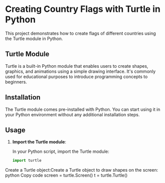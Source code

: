 # Creating Country Flags with Turtle in Python

This project demonstrates how to create flags of different countries using the Turtle module in Python.

## Turtle Module

Turtle is a built-in Python module that enables users to create shapes, graphics, and animations using a simple drawing interface. It's commonly used for educational purposes to introduce programming concepts to beginners.

## Installation

The Turtle module comes pre-installed with Python. You can start using it in your Python environment without any additional installation steps.

## Usage

1. **Import the Turtle module**:

   In your Python script, import the Turtle module:

   ```python
   import turtle
Create a Turtle object:Create a Turtle object to draw shapes on the screen:
python
Copy code
screen = turtle.Screen()
t = turtle.Turtle()
